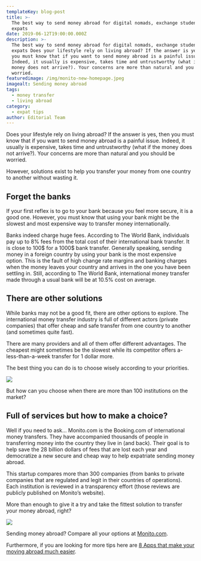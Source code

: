 ```yaml
---
templateKey: blog-post
title: >-
  The best way to send money abroad for digital nomads, exchange students and
  expats
date: 2019-06-12T19:00:00.000Z
description: >-
  The best way to send money abroad for digital nomads, exchange students and
  expats Does your lifestyle rely on living abroad? If the answer is yes, then
  you must know that if you want to send money abroad is a painful issue.
  Indeed, it usually is expensive, takes time and untrustworthy (what if the
  money does not arrive?). Your concerns are more than natural and you should be
  worried.
featuredimage: /img/monito-new-homepage.jpeg
imagealt: Sending money abroad
tags:
  - money transfer
  - living abroad
category:
  - expat tips
author: Editorial Team
---
```

Does your lifestyle rely on living abroad? If the answer is yes, then you must know that if you want to send money abroad is a painful issue. Indeed, it usually is expensive, takes time and untrustworthy (what if the money does not arrive?). Your concerns are more than natural and you should be worried.

However, solutions exist to help you transfer your money from one country to another without wasting it. 

## Forget the banks

If your first reflex is to go to your bank because you feel more secure, it is a good one. However, you must know that using your bank might be the slowest and most expensive way to transfer money internationally.

Banks indeed charge huge fees. According to The World Bank, individuals pay up to 8% fees from the total cost of their international bank transfer. It is close to 100$ for a 1000$ bank transfer. Generally speaking, sending money in a foreign country by using your bank is the most expensive option. This is the fault of high change rate margins and banking charges when the money leaves your country and arrives in the one you have been settling in. Still, according to The World Bank, international money transfer made through a usual bank will be at 10.5% cost on average.

## There are other solutions

While banks may not be a good fit, there are other options to explore. The international money transfer industry is full of different actors (private companies) that offer cheap and safe transfer from one country to another (and sometimes quite fast).

There are many providers and all of them offer different advantages. The cheapest might sometimes be the slowest while its competitor offers a-less-than-a-week transfer for 1 dollar more.

The best thing you can do is to choose wisely according to your priorities.

![](/img/0a0d2c4639f1cb8342c63080595b2a4242c2a5ef_bar-chart-transfer-to-india-homepage-english.png)

But how can you choose when there are more than 100 institutions on the market?

## Full of services but how to make a choice?

Well if you need to ask… Monito.com is the Booking.com of international money transfers. They have accompanied thousands of people in transferring money into the country they live in (and back). Their goal is to help save the 28 billion dollars of fees that are lost each year and democratize a new secure and cheap way to help expatriate sending money abroad. 

This startup compares more than 300 companies (from banks to private companies that are regulated and legit in their countries of operations). Each institution is reviewed in a transparency effort (those reviews are publicly published on Monito’s website).

More than enough to give it a try and take the fittest solution to transfer your money abroad, right?  

![](/img/monito_aru8250.jpg)

Sending money abroad? Compare all your options at [Monito.com](https://www.monito.com). 

Furthermore, if you are looking for more tips here are [8 Apps that make your moving abroad much easier](https://thexpatmagazine.com/2019/expat-life/8-apps-to-make-moving-abroad-easier-infographic/).
